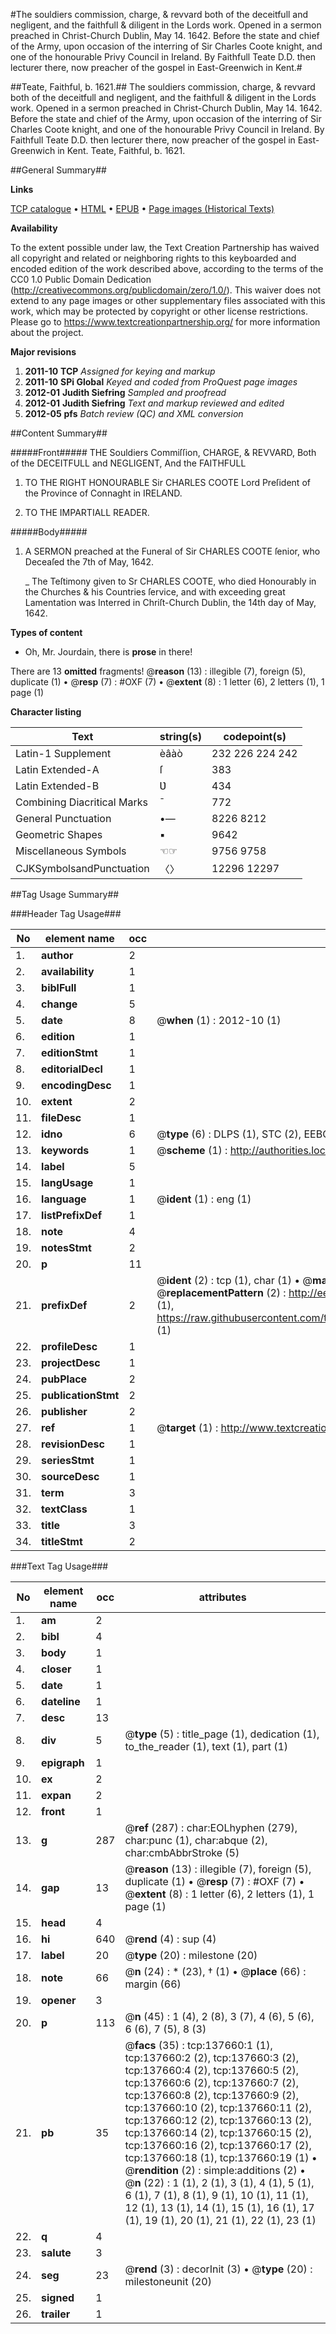 #The souldiers commission, charge, & revvard both of the deceitfull and negligent, and the faithfull & diligent in the Lords work. Opened in a sermon preached in Christ-Church Dublin, May 14. 1642. Before the state and chief of the Army, upon occasion of the interring of Sir Charles Coote knight, and one of the honourable Privy Council in Ireland. By Faithfull Teate D.D. then lecturer there, now preacher of the gospel in East-Greenwich in Kent.#

##Teate, Faithful, b. 1621.##
The souldiers commission, charge, & revvard both of the deceitfull and negligent, and the faithfull & diligent in the Lords work. Opened in a sermon preached in Christ-Church Dublin, May 14. 1642. Before the state and chief of the Army, upon occasion of the interring of Sir Charles Coote knight, and one of the honourable Privy Council in Ireland. By Faithfull Teate D.D. then lecturer there, now preacher of the gospel in East-Greenwich in Kent.
Teate, Faithful, b. 1621.

##General Summary##

**Links**

[TCP catalogue](http://www.ota.ox.ac.uk/tcp/)  • 
[HTML](http://tei.it.ox.ac.uk/tcp/Texts-HTML/free/A95/A95610.html)  • 
[EPUB](http://tei.it.ox.ac.uk/tcp/Texts-EPUB/free/A95/A95610.epub) • 
[Page images (Historical Texts)](https://historicaltexts.jisc.ac.uk/eebo-99897696e)

**Availability**

To the extent possible under law, the Text Creation Partnership has waived all copyright and related or neighboring rights to this keyboarded and encoded edition of the work described above, according to the terms of the CC0 1.0 Public Domain Dedication (http://creativecommons.org/publicdomain/zero/1.0/). This waiver does not extend to any page images or other supplementary files associated with this work, which may be protected by copyright or other license restrictions. Please go to https://www.textcreationpartnership.org/ for more information about the project.

**Major revisions**

1. __2011-10__ __TCP__ *Assigned for keying and markup*
1. __2011-10__ __SPi Global__ *Keyed and coded from ProQuest page images*
1. __2012-01__ __Judith Siefring__ *Sampled and proofread*
1. __2012-01__ __Judith Siefring__ *Text and markup reviewed and edited*
1. __2012-05__ __pfs__ *Batch review (QC) and XML conversion*

##Content Summary##

#####Front#####
THE Souldiers Commiſſion, CHARGE, & REVVARD, Both of the DECEITFULL and NEGLIGENT, And the FAITHFULL
1. TO THE RIGHT HONOURABLE Sir CHARLES COOTE Lord Preſident of the Province of Connaght in IRELAND.

1. TO THE IMPARTIALL READER.

#####Body#####

1. A SERMON preached at the Funeral of Sir CHARLES COOTE ſenior, who Deceaſed the 7th of May, 1642.

    _ The Teſtimony given to Sr CHARLES COOTE, who died Honourably in the Churches & his Countries ſervice, and with exceeding great Lamentation was Interred in Chriſt-Church Dublin, the 14th day of May, 1642.

**Types of content**

  * Oh, Mr. Jourdain, there is **prose** in there!

There are 13 **omitted** fragments! 
 @__reason__ (13) : illegible (7), foreign (5), duplicate (1)  •  @__resp__ (7) : #OXF (7)  •  @__extent__ (8) : 1 letter (6), 2 letters (1), 1 page (1)

**Character listing**


|Text|string(s)|codepoint(s)|
|---|---|---|
|Latin-1 Supplement|èâàò|232 226 224 242|
|Latin Extended-A|ſ|383|
|Latin Extended-B|Ʋ|434|
|Combining             Diacritical Marks|̄|772|
|General Punctuation|•—|8226 8212|
|Geometric Shapes|▪|9642|
|Miscellaneous Symbols|☜☞|9756 9758|
|CJKSymbolsandPunctuation|〈〉|12296 12297|

##Tag Usage Summary##

###Header Tag Usage###

|No|element name|occ|attributes|
|---|---|---|---|
|1.|__author__|2||
|2.|__availability__|1||
|3.|__biblFull__|1||
|4.|__change__|5||
|5.|__date__|8| @__when__ (1) : 2012-10 (1)|
|6.|__edition__|1||
|7.|__editionStmt__|1||
|8.|__editorialDecl__|1||
|9.|__encodingDesc__|1||
|10.|__extent__|2||
|11.|__fileDesc__|1||
|12.|__idno__|6| @__type__ (6) : DLPS (1), STC (2), EEBO-CITATION (1), PROQUEST (1), VID (1)|
|13.|__keywords__|1| @__scheme__ (1) : http://authorities.loc.gov/ (1)|
|14.|__label__|5||
|15.|__langUsage__|1||
|16.|__language__|1| @__ident__ (1) : eng (1)|
|17.|__listPrefixDef__|1||
|18.|__note__|4||
|19.|__notesStmt__|2||
|20.|__p__|11||
|21.|__prefixDef__|2| @__ident__ (2) : tcp (1), char (1)  •  @__matchPattern__ (2) : ([0-9\-]+):([0-9IVX]+) (1), (.+) (1)  •  @__replacementPattern__ (2) : http://eebo.chadwyck.com/downloadtiff?vid=$1&page=$2 (1), https://raw.githubusercontent.com/textcreationpartnership/Texts/master/tcpchars.xml#$1 (1)|
|22.|__profileDesc__|1||
|23.|__projectDesc__|1||
|24.|__pubPlace__|2||
|25.|__publicationStmt__|2||
|26.|__publisher__|2||
|27.|__ref__|1| @__target__ (1) : http://www.textcreationpartnership.org/docs/. (1)|
|28.|__revisionDesc__|1||
|29.|__seriesStmt__|1||
|30.|__sourceDesc__|1||
|31.|__term__|3||
|32.|__textClass__|1||
|33.|__title__|3||
|34.|__titleStmt__|2||


###Text Tag Usage###

|No|element name|occ|attributes|
|---|---|---|---|
|1.|__am__|2||
|2.|__bibl__|4||
|3.|__body__|1||
|4.|__closer__|1||
|5.|__date__|1||
|6.|__dateline__|1||
|7.|__desc__|13||
|8.|__div__|5| @__type__ (5) : title_page (1), dedication (1), to_the_reader (1), text (1), part (1)|
|9.|__epigraph__|1||
|10.|__ex__|2||
|11.|__expan__|2||
|12.|__front__|1||
|13.|__g__|287| @__ref__ (287) : char:EOLhyphen (279), char:punc (1), char:abque (2), char:cmbAbbrStroke (5)|
|14.|__gap__|13| @__reason__ (13) : illegible (7), foreign (5), duplicate (1)  •  @__resp__ (7) : #OXF (7)  •  @__extent__ (8) : 1 letter (6), 2 letters (1), 1 page (1)|
|15.|__head__|4||
|16.|__hi__|640| @__rend__ (4) : sup (4)|
|17.|__label__|20| @__type__ (20) : milestone (20)|
|18.|__note__|66| @__n__ (24) : * (23), † (1)  •  @__place__ (66) : margin (66)|
|19.|__opener__|3||
|20.|__p__|113| @__n__ (45) : 1 (4), 2 (8), 3 (7), 4 (6), 5 (6), 6 (6), 7 (5), 8 (3)|
|21.|__pb__|35| @__facs__ (35) : tcp:137660:1 (1), tcp:137660:2 (2), tcp:137660:3 (2), tcp:137660:4 (2), tcp:137660:5 (2), tcp:137660:6 (2), tcp:137660:7 (2), tcp:137660:8 (2), tcp:137660:9 (2), tcp:137660:10 (2), tcp:137660:11 (2), tcp:137660:12 (2), tcp:137660:13 (2), tcp:137660:14 (2), tcp:137660:15 (2), tcp:137660:16 (2), tcp:137660:17 (2), tcp:137660:18 (1), tcp:137660:19 (1)  •  @__rendition__ (2) : simple:additions (2)  •  @__n__ (22) : 1 (1), 2 (1), 3 (1), 4 (1), 5 (1), 6 (1), 7 (1), 8 (1), 9 (1), 10 (1), 11 (1), 12 (1), 13 (1), 14 (1), 15 (1), 16 (1), 17 (1), 19 (1), 20 (1), 21 (1), 22 (1), 23 (1)|
|22.|__q__|4||
|23.|__salute__|3||
|24.|__seg__|23| @__rend__ (3) : decorInit (3)  •  @__type__ (20) : milestoneunit (20)|
|25.|__signed__|1||
|26.|__trailer__|1||
